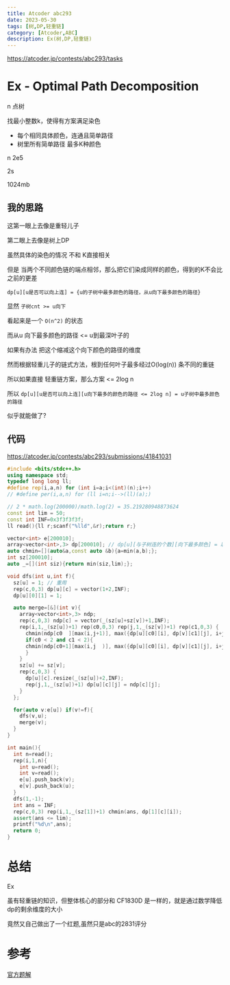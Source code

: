 ```yaml
---
title: Atcoder abc293
date: 2023-05-30
tags: [树,DP,轻重链]
category: [Atcoder,ABC]
description: Ex(树,DP,轻重链)
---
```


https://atcoder.jp/contests/abc293/tasks

# Ex - Optimal Path Decomposition

n 点树

找最小整数k，使得有方案满足染色

 - 每个相同具体颜色，连通且简单路径
 - 树里所有简单路径 最多K种颜色

n 2e5

2s

1024mb

## 我的思路

这第一眼上去像是重轻儿子

第二眼上去像是树上DP

虽然具体的染色的情况 不和 K直接相关

但是 当两个不同颜色链的端点相邻，那么把它们染成同样的颜色，得到的K不会比之前的更差

`dp[u][u是否可以向上连] = {u的子树中最多颜色的路径，从u向下最多颜色的路径}`

显然 `子树cnt >= u向下`

看起来是一个 `O(n^2)` 的状态

而从u 向下最多颜色的路径 <= u到最深叶子的

如果有办法 把这个缩减这个向下颜色的路径的维度

然而根据轻重儿子的链式方法，根到任何叶子最多经过O(log(n)) 条不同的重链

所以如果直接 轻重链方案，那么方案 <= 2log n

所以 `dp[u][u是否可以向上连][u向下最多的颜色的路径 <= 2log n] = u子树中最多颜色的路径`

似乎就能做了?

<!--more-->

## 代码

https://atcoder.jp/contests/abc293/submissions/41841031

```cpp
#include <bits/stdc++.h>
using namespace std;
typedef long long ll;
#define rep(i,a,n) for (int i=a;i<(int)(n);i++)
// #define per(i,a,n) for (ll i=n;i-->(ll)(a);)

// 2 * math.log(200000)/math.log(2) = 35.219280948873624
const int lim = 50;
const int INF=0x3f3f3f3f;
ll read(){ll r;scanf("%lld",&r);return r;}

vector<int> e[200010];
array<vector<int>,3> dp[200010]; // dp[u][与子树连的个数][向下最多颜色] = 以下已有贡献最多颜色
auto chmin=[](auto&a,const auto &b){a=min(a,b);};
int sz[200010];
auto _=[](int siz){return min(siz,lim);};

void dfs(int u,int f){
  sz[u] = 1; // 重用
  rep(c,0,3) dp[u][c] = vector(1+2,INF);
  dp[u][0][1] = 1;

  auto merge=[&](int v){
    array<vector<int>,3> ndp;
    rep(c,0,3) ndp[c] = vector(_(sz[u]+sz[v])+1,INF);
    rep(i,1,_(sz[u])+1) rep(c0,0,3) rep(j,1,_(sz[v])+1) rep(c1,0,3) {
      chmin(ndp[c0  ][max(i,j+1)], max({dp[u][c0][i], dp[v][c1][j], i+j})); // 不连u-v
      if(c0 < 2 and c1 < 2){
      chmin(ndp[c0+1][max(i,j  )], max({dp[u][c0][i], dp[v][c1][j], i+j-1})); // 连 u-v
      }
    }
    sz[u] += sz[v];
    rep(c,0,3) {
      dp[u][c].resize(_(sz[u])+2,INF);
      rep(j,1,_(sz[u])+1) dp[u][c][j] = ndp[c][j];
    }
  };

  for(auto v:e[u]) if(v!=f){
    dfs(v,u);
    merge(v);
  }
}

int main(){
  int n=read();
  rep(i,1,n){
    int u=read();
    int v=read();
    e[u].push_back(v);
    e[v].push_back(u);
  }
  dfs(1,-1);
  int ans = INF;
  rep(c,0,3) rep(i,1,_(sz[1])+1) chmin(ans, dp[1][c][i]);
  assert(ans <= lim);
  printf("%d\n",ans);
  return 0;
}
```

# 总结

Ex

虽有轻重链的知识，但整体核心的部分和 CF1830D 是一样的，就是通过数学降低dp的剩余维度的大小

竟然又自己做出了一个红题,虽然只是abc的2831评分

# 参考

[官方题解](https://atcoder.jp/contests/abc293/editorial)

